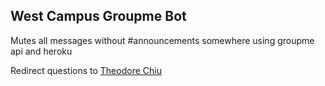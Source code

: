 ## West Campus Groupme Bot
Mutes all messages without #announcements somewhere using groupme api and heroku

Redirect questions to [Theodore Chiu](mailto:theochiu.me@gmail.com)
